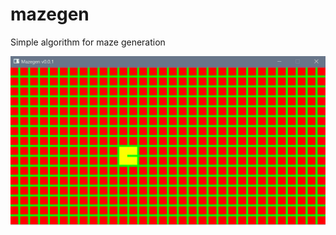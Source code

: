 # mazegen
Simple algorithm for maze generation

![alt text](https://raw.githubusercontent.com/c3r/mazegen/master/anim.gif)

